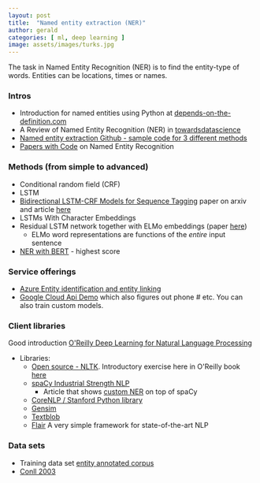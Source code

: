```yaml
---
layout: post
title:  "Named entity extraction (NER)"
author: gerald
categories: [ ml, deep learning ]
image: assets/images/turks.jpg
---
```



The task in Named Entity Recognition (NER) is to find the entity-type of words. Entities can be locations, times or names. 

### Intros
* Introduction for named entities using Python at [depends-on-the-definition.com](https://www.depends-on-the-definition.com/introduction-named-entity-recognition-python)
* A Review of Named Entity Recognition (NER) in [towardsdatascience](https://towardsdatascience.com/a-review-of-named-entity-recognition-ner-using-automatic-summarization-of-resumes-5248a75de175)
* [Named entity extraction Github - sample code for 3 different methods](https://github.com/guillaumegenthial/tf_ner)
* [Papers with Code](https://www.paperswithcode.com/task/named-entity-recognition-ner) on Named Entity Recognition 

### Methods (from simple to advanced)
- Conditional random field (CRF) 
- LSTM
- [Bidirectional LSTM-CRF Models for Sequence Tagging](https://arxiv.org/abs/1508.01991) paper on arxiv and article [here](https://www.depends-on-the-definition.com/sequence-tagging-lstm-crf/) 
- LSTMs With Character Embeddings 
- Residual LSTM network together with ELMo embeddings (paper [here](https://arxiv.org/pdf/1802.05365.pdf))
    - ELMo word representations are functions of the *entire* input sentence
- [NER with BERT](https://www.depends-on-the-definition.com/named-entity-recognition-with-bert/) - highest score


### Service offerings 

* [Azure Entity identification and entity linking](https://docs.microsoft.com/en-us/azure/cognitive-services/text-analytics/how-tos/text-analytics-how-to-entity-linking) 
* [Google Cloud Api Demo](https://cloud.google.com/natural-language/#natural-language-api-demo) which also figures out phone # etc. You can also train custom models.

### Client libraries

Good introduction [O'Reilly Deep Learning for Natural Language Processing](https://learning.oreilly.com/library/view/deep-learning-for/9781838550295/)

- Libraries:
    - [Open source - NLTK](https://www.nltk.org/). Introductory exercise here in O'Reilly book [here](https://learning.oreilly.com/library/view/deep-learning-for/9781838550295/C13783_02_Epub_Final_SZ.xhtml#_idParaDest-67)
    - [spaCy Industrial Strength NLP](https://spacy.io/)
        - Article that shows [custom NER](https://towardsdatascience.com/custom-named-entity-recognition-using-spacy-7140ebbb3718) on top of spaCy
    - [CoreNLP / Stanford Python library](https://stanfordnlp.github.io/stanfordnlp/)
    - [Gensim](https://radimrehurek.com/gensim/)
    - [Textblob](https://textblob.readthedocs.io/en/dev/api_reference.html#module-textblob.en.np_extractors)
    - [Flair](https://github.com/flairNLP/flair) A very simple framework for state-of-the-art NLP


### Data sets
- Training data set [entity annotated corpus](https://www.kaggle.com/abhinavwalia95/entity-annotated-corpus) 
- [Conll 2003](https://www.paperswithcode.com/sota/named-entity-recognition-ner-on-conll-2003)









